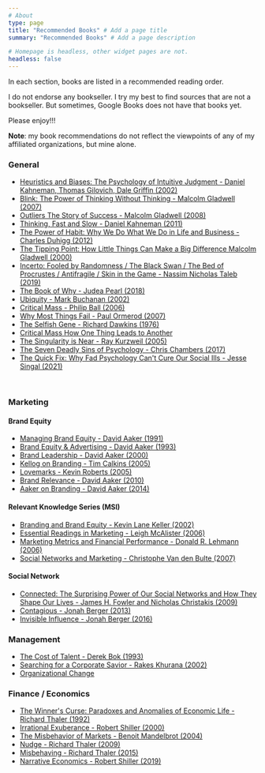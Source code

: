 ```yaml
---
# About
type: page
title: "Recommended Books" # Add a page title
summary: "Recommended Books" # Add a page description

# Homepage is headless, other widget pages are not.
headless: false
---
```


In each section, books are listed in a recommended reading order.  

I do not endorse any bookseller. I try my best to find sources that are not a bookseller. But sometimes, Google Books does not have that books yet.  

Please enjoy!!!

**Note**: my book recommendations do not reflect the viewpoints of any of my affiliated organizations, but mine alone.  

### General

 * [Heuristics and Biases: The Psychology of Intuitive Judgment - Daniel Kahneman, Thomas Gilovich, Dale Griffin (2002)](https://www.google.com/books/edition/Heuristics_and_Biases/FfTVDY-zrCoC?)
 * [Blink: The Power of Thinking Without Thinking - Malcolm Gladwell (2007)](https://books.google.com/books/about/Blink.html?id=VKGbb1hg8JAC)
 * [Outliers The Story of Success - Malcolm Gladwell (2008)](https://www.google.com/books/edition/Outliers/3NSImqqnxnkC)
 * [Thinking, Fast and Slow - Daniel Kahneman (2011)](https://books.google.com/books/about/Thinking_Fast_and_Slow.html?id=ZuKTvERuPG8C)
 * [The Power of Habit: Why We Do What We Do in Life and Business - Charles Duhigg (2012)](https://books.google.com/books/about/The_Power_of_Habit.html?id=O1MInVXd_aoC)
 * [The Tipping Point: How Little Things Can Make a Big Difference Malcolm Gladwell (2000)](https://www.google.com/books/edition/The_Tipping_Point/yBDBEGBIUmgC)
 * [Incerto: Fooled by Randomness / The Black Swan / The Bed of Procrustes / Antifragile / Skin in the Game - Nassim Nicholas Taleb (2019)](https://www.google.com/books/edition/_/SruEuQEACAAJ?sa=X&ved=2ahUKEwinkOz_zJTtAhUScq0KHWVEB9EQre8FMBN6BAgKEAM)
 * [The Book of Why - Judea Pearl (2018)](https://www.google.com/books/edition/The_Book_of_Why/9H0dDQAAQBAJ)
 * [Ubiquity - Mark Buchanan (2002)](https://www.google.com/books/edition/Ubiquity/yagwR1tOSagC)
 * [Critical Mass - Philip Ball (2006)](https://www.google.com/books/edition/Critical_Mass/WPPUoHCgI6oC)
 * [Why Most Things Fail - Paul Ormerod (2007)](https://www.google.com/books/edition/Why_Most_Things_Fail/WI0uiS23DzEC)
 * [The Selfish Gene - Richard Dawkins (1976)](https://www.google.com/books/edition/The_Selfish_Gene/EJeHTt8hW7UC)
 * [Critical Mass How One Thing Leads to Another](https://www.google.com/books/edition/Critical_Mass/WPPUoHCgI6oC?hl=en&gbpv=0)
 * [The Singularity is Near - Ray Kurzweil (2005)](http://singularity.com/)
 * [The Seven Deadly Sins of Psychology - Chris Chambers (2017)](https://press.princeton.edu/books/paperback/9780691192277/the-seven-deadly-sins-of-psychology)
 * [The Quick Fix: Why Fad Psychology Can't Cure Our Social Ills - Jesse Singal (2021)](https://books.google.com/books?id=JLniDwAAQBAJ&source=gbs_book_other_versions)

<br>

### Marketing
#### Brand Equity

 * [Managing Brand Equity - David Aaker (1991)](https://www.google.com/books/edition/Managing_Brand_Equity/r_TSY5sxnO8C)
 * [Brand Equity & Advertising - David Aaker (1993)](https://www.google.com/books/edition/Brand_Equity_Advertising/Cb3eAQAAQBAJ)
 * [Brand Leadership - David Aaker (2000)](https://www.google.com/books/edition/Brand_Leadership/lfuL2aefJSsC)
 * [Kellog on Branding - Tim Calkins (2005)](https://www.google.com/books/edition/Kellogg_on_Branding/vaQml4zkXfsC)
 * [Lovemarks - Kevin Roberts (2005)](https://books.google.com/books/about/Lovemarks.html?id=_oy64RS_Z-wC)
 * [Brand Relevance - David Aaker (2010)](https://www.google.com/books/edition/Brand_Relevance/BXzLTfbJFcgC)
 * [Aaker on Branding - David Aaker (2014)](https://www.google.com/books/edition/Aaker_on_Branding/Bu3YAgAAQBAJ)

#### Relevant Knowledge Series (MSI)

 * [Branding and Brand Equity - Kevin Lane Keller (2002)](http://www.msii.clients.bostonwebdevelopment.com/books/branding-and-brand-equity/)
 * [Essential Readings in Marketing - Leigh McAlister (2006)](http://msii.clients.bostonwebdevelopment.com/books/essential-readings-in-marketing-with-2006-2010-update/)
 * [Marketing Metrics and Financial Performance - Donald R. Lehmann (2006)](http://msii.clients.bostonwebdevelopment.com/books/marketing-metrics-and-financial-performance/)
 * [Social Networks and Marketing - Christophe Van den Bulte (2007)](http://msii.clients.bostonwebdevelopment.com/books/social-networks-and-marketing/)

#### Social Network

 * [Connected: The Surprising Power of Our Social Networks and How They Shape Our Lives - James H. Fowler and Nicholas Christakis (2009)](https://www.google.com/books/edition/Connected/LXHi4wgIkzEC)
 * [Contagious - Jonah Berger (2013)](https://www.google.com/books/edition/Contagious/7vVnkdNayFkC)
 * [Invisible Influence - Jonah Berger (2016)](https://www.google.com/books/edition/Invisible_Influence/f90nDwAAQBAJ)
 
### Management

 * [The Cost of Talent - Derek Bok (1993)](https://www.google.com/books/edition/The_Cost_of_Talent/s32WZcq7lYYC)
 * [Searching for a Corporate Savior - Rakes Khurana (2002)](https://www.google.com/books/edition/Searching_for_a_Corporate_Savior/y6Jvfnv9Vw8C)
 * [Organizational Change](https://www.google.com/books/edition/_/PsB9DwAAQBAJ?hl=en&sa=X&ved=2ahUKEwjcjJrMkZ_vAhVJMawKHUVgAxAQre8FMBV6BAgLEAc)

### Finance / Economics

 * [The Winner's Curse: Paradoxes and Anomalies of Economic Life - Richard Thaler (1992)](https://books.google.com/books/about/The_Winner_s_Curse.html?id=5AsPAQAAMAAJ)
 * [Irrational Exuberance - Robert Shiller (2000)](https://www.google.com/books/edition/Irrational_Exuberance/_aIpBQAAQBAJ)
 * [The Misbehavior of Markets - Benoit Mandelbrot (2004)](https://www.google.com/books/edition/_/M0U5tAEACAAJ) 
 * [Nudge - Richard Thaler (2009)](https://books.google.com/books?id=bt6sPxiYdfkC)
 * [Misbehaving - Richard Thaler (2015)](https://www.google.com/books/edition/Misbehaving_The_Making_of_Behavioral_Eco/xQedBAAAQBAJ)
 * [Narrative Economics - Robert Shiller (2019)](https://www.google.com/books/edition/Narrative_Economics/DdPgDwAAQBAJ)
